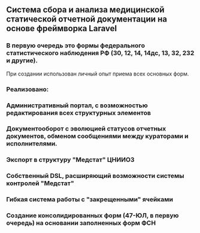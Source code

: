 ## Система сбора и анализа медицинской статической отчетной документации на основе фреймворка Laravel
### В первую очередь это формы федерального статистического наблюдения РФ (30, 12, 14, 14дс, 13, 32, 232 и другие).
При создании использован личный опыт приема всех основных форм. 
### Реализовано:
### Административный портал, с возможностью редактирования всех структурных элементов
### Документооборот с эволюцией статусов отчетных документов, обменом сообщениями между кураторами и исполнителями.
### Экспорт в структуру "Медстат" ЦНИИОЗ
### Собственный DSL, расширяющий возможности системы контролей "Медстат"
### Гибкая система работы с "закрещенными" ячейками
### Создание консолидированных форм (47-ЮЛ, в первую очередь) на основании заполненных форм ФСН
